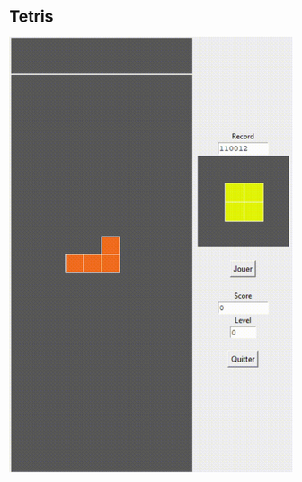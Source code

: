# Tetris

<div align="center">
<img src="https://github.com/ValentinLe/Tetris/blob/master/screenshots/demo.gif" alt="demo"
width="" height="">
</div>